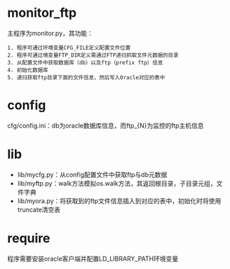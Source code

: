 # monitor_ftp

  主程序为monitor.py，其功能：

    1. 程序可通过环境变量CFG_FILE定义配置文件位置
    2. 程序可通过境变量FTP_DIR定义需通过FTP递归抓取文件元数据的目录
    3. 从配置文件中获取数据库（db）以及ftp（prefix ftp）信息
    4. 初始化数据库
    5. 递归获取ftp目录下面的文件信息，然后写入Oracle对应的表中

# config

  cfg/config.ini：db为oracle数据库信息，而ftp_{N}为监控的ftp主机信息

# lib

  - lib/mycfg.py：从config配置文件中获取ftp与db元数据
  - lib/myftp.py：walk方法模拟os.walk方法，其返回根目录，子目录元组，文件字典
  - lib/myora.py：将获取到的ftp文件信息插入到对应的表中，初始化时将使用truncate清空表

# require

  程序需要安装oracle客户端并配置LD_LIBRARY_PATH环境变量
